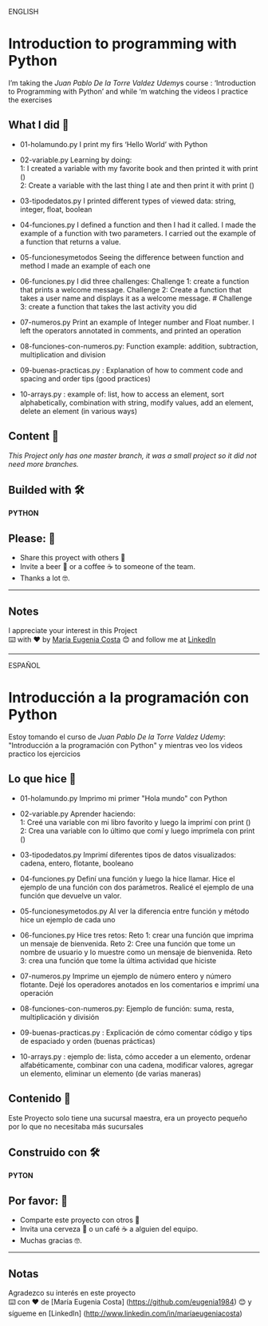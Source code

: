 ENGLISH

# Introduction to programming with Python

I’m taking the *Juan Pablo De la Torre Valdez*   *Udemy*s  course : ‘Introduction to Programming with Python’ and while ‘m watching the videos I practice the exercises <br>

## What I did 🚀

* 01-holamundo.py     I print my firs ‘Hello World’ with Python <br>

* 02-variable.py    Learning by doing:  <br>
1: I created a variable with my favorite book and then printed it with print ()  <br>
2: Create a variable with the last thing I ate and then print it with print ()  <br>

* 03-tipodedatos.py   I printed different types of viewed data: string, integer, float, boolean <br>

* 04-funciones.py  I defined a function and then I had it called. I made the example of a function with two parameters. I carried out the example of a function that returns a value.  <br>

* 05-funcionesymetodos  Seeing the difference between function and method I made an example of each one    <br>

* 06-funciones.py   I did three challenges: Challenge 1: create a function that prints a welcome message. Challenge 2: Create a function that takes a user name and displays it as a welcome message. # Challenge 3: create a function that takes the last activity you did <br>

* 07-numeros.py  Print an example of Integer number and Float number. I left the operators annotated in comments, and printed an operation <br>

* 08-funciones-con-numeros.py: Function example: addition, subtraction, multiplication and division

* 09-buenas-practicas.py : Explanation of how to comment code and spacing and order tips (good practices)

* 10-arrays.py : example of: list, how to access an element, sort alphabetically, combination with string, modify values, add an element, delete an element (in various ways)

## Content 🚀
_This Project only has one master branch, it was a small project so it did not need more branches._

## Builded with 🛠️

**PYTHON**

## Please: 🎁

* Share this proyect with others 📢
* Invite a beer 🍺 or a coffee ☕  to someone of the team. 
* Thanks a lot 🤓.

---
## Notes
I appreciate your interest in this Project <br/>
⌨️ with ❤️ by [María Eugenia Costa](https://github.com/eugenia1984) 😊 and follow me at [LinkedIn]( http://www.linkedin.com/in/maríaeugeniacosta) 

---

ESPAÑOL

# Introducción a la programación con Python

Estoy tomando el curso de *Juan Pablo De la Torre Valdez* *Udemy*: "Introducción a la programación con Python" y mientras veo los videos practico los ejercicios <br>

## Lo que hice 🚀

* 01-holamundo.py     Imprimo mi primer "Hola mundo" con Python <br>

* 02-variable.py      Aprender haciendo: <br>
1: Creé una variable con mi libro favorito y luego la imprimí con print () <br>
2: Crea una variable con lo último que comí y luego imprímela con print () <br>

* 03-tipodedatos.py      Imprimí diferentes tipos de datos visualizados: cadena, entero, flotante, booleano <br>

* 04-funciones.py      Definí una función y luego la hice llamar. Hice el ejemplo de una función con dos parámetros. Realicé el ejemplo de una función que devuelve un valor. <br>

* 05-funcionesymetodos.py     Al ver la diferencia entre función y método hice un ejemplo de cada uno <br>

* 06-funciones.py       Hice tres retos: Reto 1: crear una función que imprima un mensaje de bienvenida. Reto 2: Cree una función que tome un nombre de usuario y lo muestre como un mensaje de bienvenida. Reto 3: crea una función que tome la última actividad que hiciste <br>

* 07-numeros.py         Imprime un ejemplo de número entero y número flotante. Dejé los operadores anotados en los comentarios e imprimí una operación <br>

* 08-funciones-con-numeros.py: Ejemplo de función: suma, resta, multiplicación y división

* 09-buenas-practicas.py : Explicación de cómo comentar código y tips de espaciado y orden (buenas prácticas)

* 10-arrays.py :  ejemplo de: lista, cómo acceder a un elemento, ordenar alfabéticamente, combinar con una cadena, modificar valores, agregar un elemento, eliminar un elemento (de varias maneras)

## Contenido 🚀
Este Proyecto solo tiene una sucursal maestra, era un proyecto pequeño por lo que no necesitaba más sucursales

## Construido con 🛠️
**PYTON**

## Por favor: 🎁
* Comparte este proyecto con otros 📢
* Invita una cerveza 🍺 o un café ☕ a alguien del equipo.
* Muchas gracias 🤓.

---
## Notas
Agradezco su interés en este proyecto <br/>
⌨️ con ❤️ de [María Eugenia Costa] (https://github.com/eugenia1984) 😊 y sígueme en [LinkedIn] (http://www.linkedin.com/in/maríaeugeniacosta)
